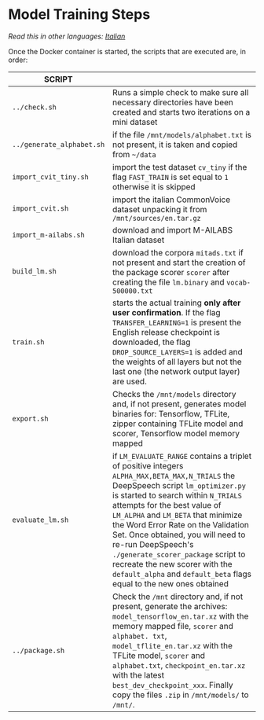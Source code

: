Model Training Steps
=================
*Read this in other languages: [Italian](README.it-IT.md)*
</br>

Once the Docker container is started, the scripts that are executed are, in order:

| SCRIPT   |  |
| -------------  | ------------- |
| `../check.sh` | Runs a simple check to make sure all necessary directories have been created and starts two iterations on a mini dataset |
| `../generate_alphabet.sh` | if the file `/mnt/models/alphabet.txt` is not present, it is taken and copied from `~/data` |
| `import_cvit_tiny.sh` | import the test dataset `cv_tiny` if the flag `FAST_TRAIN` is set equal to `1` otherwise it is skipped |
| `import_cvit.sh` | import the italian CommonVoice dataset unpacking it from `/mnt/sources/en.tar.gz` |
| `import_m-ailabs.sh` | download and import M-AILABS Italian dataset |
| `build_lm.sh` | download the corpora `mitads.txt` if not present and start the creation of the package scorer `scorer` after creating the file `lm.binary` and `vocab-500000.txt` | |
| `train.sh` | starts the actual training **only after user confirmation**. If the flag `TRANSFER_LEARNING=1` is present the English release checkpoint is downloaded, the flag `DROP_SOURCE_LAYERS=1` is added and the weights of all layers but not the last one (the network output layer) are used.
| `export.sh` | Checks the `/mnt/models` directory and, if not present, generates model binaries for: Tensorflow, TFLite, zipper containing TFLite model and scorer, Tensorflow model memory mapped|.
| `evaluate_lm.sh` | if `LM_EVALUATE_RANGE` contains a triplet of positive integers `ALPHA_MAX,BETA_MAX,N_TRIALS` the DeepSpeech script `lm_optimizer.py` is started to search within `N_TRIALS` attempts for the best value of `LM_ALPHA` and `LM_BETA` that minimize the Word Error Rate on the Validation Set. Once obtained, you will need to re-run DeepSpeech's `./generate_scorer_package` script to recreate the new scorer with the `default_alpha` and `default_beta` flags equal to the new ones obtained |
| `../package.sh` | Check the `/mnt` directory and, if not present, generate the archives: `model_tensorflow_en.tar.xz` with the memory mapped file, `scorer` and `alphabet. txt`, `model_tflite_en.tar.xz` with the TFLite model, `scorer` and `alphabet.txt`, `checkpoint_en.tar.xz` with the latest `best_dev_checkpoint_xxx`. Finally copy the files `.zip` in `/mnt/models/` to `/mnt/`.
